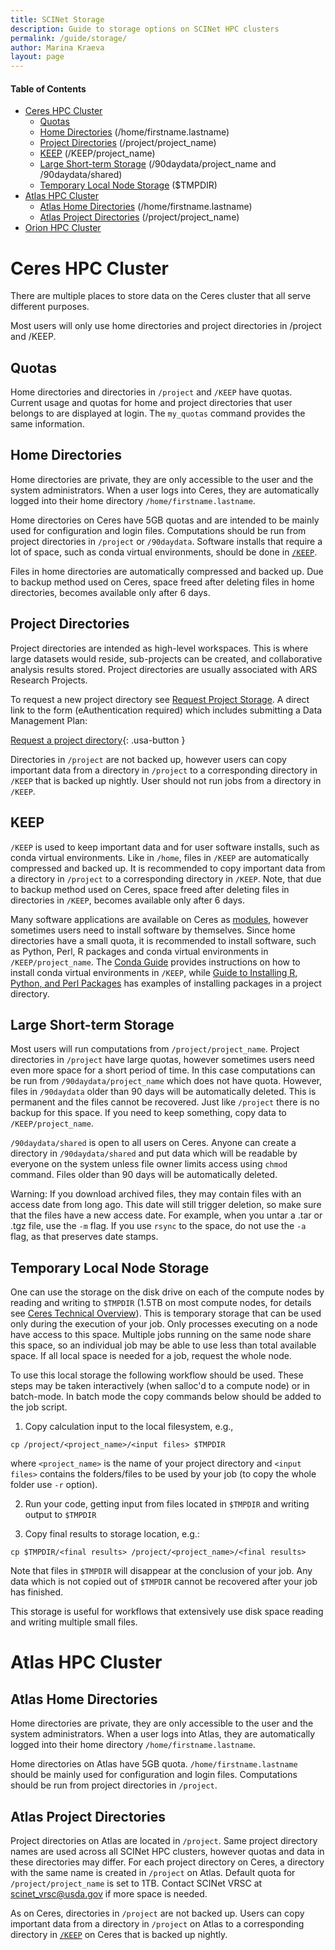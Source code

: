 ```yaml
---
title: SCINet Storage
description: Guide to storage options on SCINet HPC clusters
permalink: /guide/storage/
author: Marina Kraeva
layout: page
---
```


#### Table of Contents
* [Ceres HPC Cluster](#ceres-hpc-cluster)
  * [Quotas](#quotas)
  * [Home Directories](#home-directories) (/home/firstname.lastname)
  * [Project Directories](#project-directories) (/project/project_name)
  * [KEEP](#keep) (/KEEP/project_name)
  * [Large Short-term Storage](#large-short-term-storage) (/90daydata/project_name and /90daydata/shared)
  * [Temporary Local Node Storage](#temporary-local-node-storage) ($TMPDIR)  
* [Atlas HPC Cluster](#atlas-hpc-cluster)
  * [Atlas Home Directories](#atlas-home-directories) (/home/firstname.lastname)
  * [Atlas Project Directories](#atlas-project-directories) (/project/project_name)
* [Orion HPC Cluster](#orion-hpc-cluster)

# Ceres HPC Cluster

There are multiple places to store data on the Ceres cluster that all serve different purposes. 

Most users will only use home directories and project directories in /project and /KEEP.

## Quotas

Home directories and directories in `/project`  and `/KEEP` have quotas. Current usage and quotas for home and project 
directories that user belongs to are displayed at login. The `my_quotas` command provides the same information.

## Home Directories

Home directories are private, they are only accessible to the user and the system administrators. When a user logs 
into Ceres, they are automatically logged into their home directory `/home/firstname.lastname`. 

Home directories on Ceres have 5GB quotas and are intended to be mainly used for configuration and login files. Computations 
should be run from project directories in `/project` or `/90daydata`. Software installs that require a lot of space, 
such as conda virtual environments, should be done in [`/KEEP`](#keep).

Files in home directories are automatically compressed and backed up. Due to backup method used on Ceres, space freed 
after deleting files in home directories, becomes available only after 6 days.

## Project Directories

Project directories are intended as high-level workspaces. This is where large datasets would reside, sub-projects can be 
created, and collaborative analysis results stored. Project directories are usually associated with ARS Research Projects.

To request a new project directory see [Request Project Storage](/support/request-storage). A direct link to the form 
(eAuthentication required) which includes submitting a Data Management Plan:

[Request a project directory](https://e.arsnet.usda.gov/sites/OCIO/scinet/accounts/SitePages/Project_Allocation_Request.aspx){: .usa-button }

Directories in `/project` are not backed up, however users can copy important data from a directory in `/project` to a 
corresponding directory in `/KEEP` that is backed up nightly. User should not run jobs from a directory in `/KEEP`.

## KEEP

`/KEEP` is used to keep important data and for user software installs, such as conda virtual environments. Like in `/home`, 
files in `/KEEP` are automatically compressed and backed up. It is recommended to copy important data from a directory in 
`/project` to a corresponding directory in `/KEEP`. Note, that due to backup method used on Ceres, space freed after deleting files 
in directories in `/KEEP`, becomes available only after 6 days.

Many software applications are available on Ceres as [modules](https://scinet.usda.gov/guide/ceres/#modules), however sometimes 
users need to install software by themselves. Since home directories have a small quota, it is recommended to install software, 
such as Python, Perl, R packages and conda virtual environments in `/KEEP/project_name`. 
The [Conda Guide](https://scinet.usda.gov/guide/conda/#example-2-installing-tensorflow-into-a-keep-directory) provides instructions 
on how to install conda virtual environments in `/KEEP`, while 
[Guide to Installing R, Python, and Perl Packages](https://scinet.usda.gov/guide/packageinstall/) has examples of
installing packages in a project directory.

## Large Short-term Storage

Most users will run computations from `/project/project_name`. Project directories in `/project` have large quotas, however sometimes 
users need even more space for a short period of time. In this case computations can be run from `/90daydata/project_name` which does 
not have quota. However, files in `/90daydata` older than 90 days will be automatically deleted. This is permanent and the files cannot 
be recovered. Just like `/project` there is no backup for this space. If you need to keep something, copy data to `/KEEP/project_name`.

`/90daydata/shared` is open to all users on Ceres. Anyone can create a directory in `/90daydata/shared` and put data which will be readable 
by everyone on the system unless file owner limits access using `chmod` command. Files older than 90 days will be automatically deleted.

Warning: If you download archived files, they may contain files with an access date from long ago. This date will still trigger deletion, 
so make sure that the files have a new access date. For example, when you untar a .tar or .tgz file, use the `-m` flag. If you use `rsync` to 
the space, do not use the `-a` flag, as that preserves date stamps.

## Temporary Local Node Storage

One can use the storage on the disk drive on each of the compute nodes by reading and writing to `$TMPDIR` (1.5TB on most compute nodes, 
for details see [Ceres Technical Overview](https://scinet.usda.gov/guide/ceres/#technical-overview)).  This is temporary storage that can 
be used only during the execution of your job. Only processes executing on a node have access to this space.  Multiple jobs running on the 
same node share this space, so an individual job may be able to use less than total available space. If all local space is needed for a job, 
request the whole node.

To use this local storage the following workflow should be used.  These steps may be taken interactively (when salloc'd to a compute node) 
or in batch-mode. In batch mode the copy commands below should be added to the job script.

1.	Copy calculation input to the local filesystem, e.g., 
```
cp /project/<project_name>/<input files> $TMPDIR
``` 
where `<project_name>` is the name of your project directory and `<input files>` contains the folders/files to be used by your job (to copy the 
whole folder use `-r` option).

2.	Run your code, getting input from files located in `$TMPDIR` and writing output to `$TMPDIR`

3.	Copy final results to storage location, e.g.:
```
cp $TMPDIR/<final results> /project/<project_name>/<final results>
```

Note that files in `$TMPDIR` will disappear at the conclusion of your job.  Any data which is not copied out of `$TMPDIR` cannot be recovered 
after your job has finished.

This storage is useful for workflows that extensively use disk space reading and writing multiple small files.

# Atlas HPC Cluster

## Atlas Home Directories

Home directories are private, they are only accessible to the user and the system administrators. When a user logs 
into Atlas, they are automatically logged into their home directory `/home/firstname.lastname`. 

Home directories on Atlas have 5GB quota. `/home/firstname.lastname` should be mainly used for configuration and login files. Computations should be run from project directories in `/project`.

## Atlas Project Directories

Project directories on Atlas are located in `/project`. Same project directory names are used across all SCINet HPC clusters, however quotas and data in
these directories may differ. For each project directory on Ceres, a directory with the same name is created in `/project` on Atlas. Default quota for
`/project/project_name` is set to 1TB. Contact SCINet VRSC at scinet_vrsc@usda.gov if more space is needed. 

As on Ceres, directories in `/project` are not backed up. Users can copy important data from a directory in `/project` on Atlas to a 
corresponding directory in [`/KEEP`](#keep) on Ceres that is backed up nightly.
